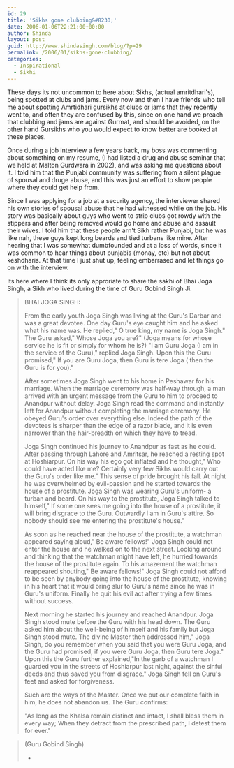 ```yaml
---
id: 29
title: 'Sikhs gone clubbing&#8230;'
date: 2006-01-06T22:21:00+00:00
author: Shinda
layout: post
guid: http://www.shindasingh.com/blog/?p=29
permalink: /2006/01/sikhs-gone-clubbing/
categories:
  - Inspirational
  - Sikhi
---
```

These days its not uncommon to here about Sikhs, (actual amritdhari's), being spotted at clubs and jams. Every now and then I have friends who tell me about spotting Amrtidhari gursikhs at clubs or jams that they recently went to, and often they are confused by this, since on one hand we preach that clubbing and jams are against Gurmat, and should be avoided, on the other hand Gursikhs who you would expect to know better are booked at these places.

Once during a job interview a few years back, my boss was commenting about something on my resume, (I had listed a drug and abuse seminar that we held at Malton Gurdwara in 2002), and was asking me questions about it. I told him that the Punjabi community was suffering from a silent plague of spousal and druge abuse, and this was just an effort to show people where they could get help from.

Since I was applying for a job at a security agency, the interviewer shared his own stories of spousal abuse that he had witnessed while on the job. His story was basically about guys who went to strip clubs got rowdy with the stippers and after being removed would go home and abuse and assault their wives. I told him that these people arn't Sikh rather Punjabi, but he was like nah, these guys kept long beards and tied turbans like mine. After hearing that I was somewhat dumbfounded and at a loss of words, since it was common to hear things about punjabis (monay, etc) but not about keshdharis. At that time I just shut up, feeling embarrased and let things go on with the interview.

Its here where I think its only approriate to share the sakhi of Bhai Joga Singh, a Sikh who lived during the time of Guru Gobind Singh Ji.

> BHAI JOGA SINGH:
> 
> From the early youth Joga Singh was living at the Guru's Darbar and was a great devotee. One day Guru's eye caught him and he asked what his name was. He replied," O true king, my name is Joga Singh." The Guru asked," Whose Joga you are?" (Joga means for whose service he is fit or simply for whom he is?) "I am Guru Joga (I am in the service of the Guru)," replied Joga Singh. Upon this the Guru promised," If you are Guru Joga, then Guru is tere Joga ( then the Guru is for you)."
> 
> After sometimes Joga Singh went to his home in Peshawar for his marriage. When the marriage ceremony was half-way through, a man arrived with an urgent message from the Guru to him to proceed to Anandpur without delay. Joga Singh read the command and instantly left for Anandpur without completing the marriage ceremony. He obeyed Guru's order over everything else. Indeed the path of the devotees is sharper than the edge of a razor blade, and it is even narrower than the hair-breadth on which they have to tread.
> 
> Joga Singh continued his journey to Anandpur as fast as he could. After passing through Lahore and Amritsar, he reached a resting spot at Hoshiarpur. On his way his ego got inflated and he thought," Who could have acted like me? Certainly very few Sikhs would carry out the Guru's order like me." This sense of pride brought his fall. At night he was overwhelmed by evil-passion and he started towards the house of a prostitute. Joga Singh was wearing Guru's uniform- a turban and beard. On his way to the prostitute, Joga Singh talked to himself," If some one sees me going into the house of a prostitute, it will bring disgrace to the Guru. Outwardly I am in Guru's attire. So nobody should see me entering the prostitute's house."
> 
> As soon as he reached near the house of the prostitute, a watchman appeared saying aloud," Be aware fellows!" Joga Singh could not enter the house and he walked on to the next street. Looking around and thinking that the watchman might have left, he hurried towards the house of the prostitute again. To his amazement the watchman reappeared shouting," Be aware fellows!" Joga Singh could not afford to be seen by anybody going into the house of the prostitute, knowing in his heart that it would bring slur to Guru's name since he was in Guru's uniform. Finally he quit his evil act after trying a few times without success.
> 
> Next morning he started his journey and reached Anandpur. Joga Singh stood mute before the Guru with his head down. The Guru asked him about the well-being of himself and his family but Joga Singh stood mute. The divine Master then addressed him," Joga Singh, do you remember when you said that you were Guru Joga, and the Guru had promised, if you were Guru Joga, then Guru tere Joga." Upon this the Guru further explained,"In the garb of a watchman I guarded you in the streets of Hoshiarpur last night, against the sinful deeds and thus saved you from disgrace." Joga Singh fell on Guru's feet and asked for forgiveness.
> 
> Such are the ways of the Master. Once we put our complete faith in him, he does not abandon us. The Guru confirms:
> 
> "As long as the Khalsa remain distinct and intact, I shall bless them in every way; When they detract from the prescribed path, I detest them for ever."
  
> (Guru Gobind Singh)
> 
> -